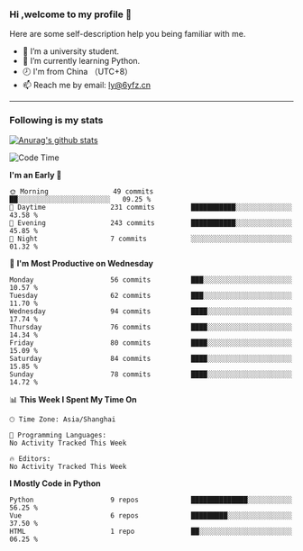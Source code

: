 ### Hi ,welcome to my profile 👋
Here are some self-description help you being familiar with me.
<!--
**liuyunfz/liuyunfz** is a ✨ _special_ ✨ repository because its `README.md` (this file) appears on your GitHub profile.
- 👯 I’m looking to collaborate on ...
- 🤔 I’m looking for help with ...
Here are some ideas to get you started:
-->
- 🏫 I’m a university student.
- 💪 I’m currently learning Python.
- 🕗 I'm from China （UTC+8）
- 📫 Reach me by email: [ly@6yfz.cn](mailto:ly@6yfz.cn)
  
---
### Following is my stats
  
[![Anurag's github stats](https://github-readme-stats.vercel.app/api?username=liuyunfz)](https://github.com/anuraghazra/github-readme-stats)
  
<!--START_SECTION:waka-->
![Code Time](http://img.shields.io/badge/Code%20Time-324%20hrs%2055%20mins-blue)

**I'm an Early 🐤** 

```text
🌞 Morning                49 commits          ██░░░░░░░░░░░░░░░░░░░░░░░   09.25 % 
🌆 Daytime                231 commits         ███████████░░░░░░░░░░░░░░   43.58 % 
🌃 Evening                243 commits         ███████████░░░░░░░░░░░░░░   45.85 % 
🌙 Night                  7 commits           ░░░░░░░░░░░░░░░░░░░░░░░░░   01.32 % 
```
📅 **I'm Most Productive on Wednesday** 

```text
Monday                   56 commits          ███░░░░░░░░░░░░░░░░░░░░░░   10.57 % 
Tuesday                  62 commits          ███░░░░░░░░░░░░░░░░░░░░░░   11.70 % 
Wednesday                94 commits          ████░░░░░░░░░░░░░░░░░░░░░   17.74 % 
Thursday                 76 commits          ████░░░░░░░░░░░░░░░░░░░░░   14.34 % 
Friday                   80 commits          ████░░░░░░░░░░░░░░░░░░░░░   15.09 % 
Saturday                 84 commits          ████░░░░░░░░░░░░░░░░░░░░░   15.85 % 
Sunday                   78 commits          ████░░░░░░░░░░░░░░░░░░░░░   14.72 % 
```


📊 **This Week I Spent My Time On** 

```text
🕑︎ Time Zone: Asia/Shanghai

💬 Programming Languages: 
No Activity Tracked This Week

🔥 Editors: 
No Activity Tracked This Week
```

**I Mostly Code in Python** 

```text
Python                   9 repos             ██████████████░░░░░░░░░░░   56.25 % 
Vue                      6 repos             █████████░░░░░░░░░░░░░░░░   37.50 % 
HTML                     1 repo              ██░░░░░░░░░░░░░░░░░░░░░░░   06.25 % 
```




<!--END_SECTION:waka-->
